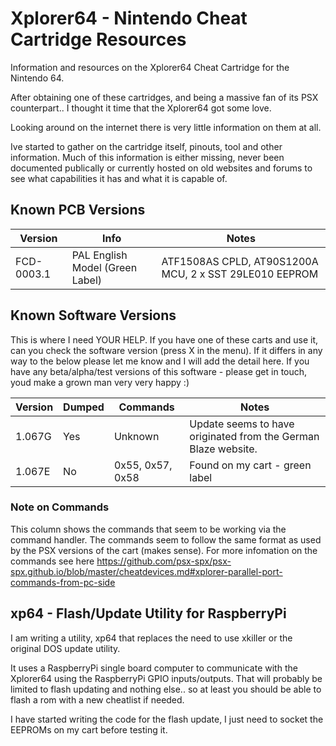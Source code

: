 # Xplorer64 - Nintendo Cheat Cartridge Resources

Information and resources on the Xplorer64 Cheat Cartridge for the Nintendo 64.

After obtaining one of these cartridges, and being a massive fan of its PSX counterpart.. I thought it time that the Xplorer64 got some love.

Looking around on the internet there is very little information on them at all.

Ive started to gather on the cartridge itself, pinouts, tool and other information. Much of this information is either missing, never been documented publically or currently hosted on old websites and forums to see what capabilities it has and what it is capable of.

## Known PCB Versions

Version     |Info                            | Notes
------------|--------------------------------|------------
FCD-0003.1  |PAL English Model (Green Label) | ATF1508AS CPLD, AT90S1200A MCU, 2 x SST 29LE010 EEPROM

## Known Software Versions

This is where I need YOUR HELP. If you have one of these carts and use it, can you check the software version (press X in the menu). If it differs in any way to the below please let me know and I will add the detail here. If you have any beta/alpha/test versions of this software - please get in touch, youd make a grown man very very happy :)

Version|Dumped|Commands                    |Notes
-------|------|----------------------------|--------------
1.067G | Yes  | Unknown                    | Update seems to have originated from the German Blaze website. 
1.067E | No   | 0x55, 0x57, 0x58           | Found on my cart - green label     

### Note on Commands

This column shows the commands that seem to be working via the command handler. The commands seem to follow the same format as used by the PSX versions of the cart (makes sense). For more infomation on the commands see here https://github.com/psx-spx/psx-spx.github.io/blob/master/cheatdevices.md#xplorer-parallel-port-commands-from-pc-side


## xp64 - Flash/Update Utility for RaspberryPi

I am writing a utility, xp64 that replaces the need to use xkiller or the original DOS update utility.

It uses a RaspberryPi single board computer to communicate with the Xplorer64 using the RaspberryPi GPIO inputs/outputs.
That will probably be limited to flash updating and nothing else.. so at least you should be able to flash a rom with a new cheatlist if needed.

I have started writing the code for the flash update, I just need to socket the EEPROMs on my cart before testing it.

